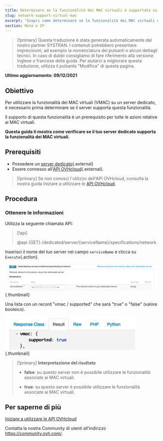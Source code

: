 ```yaml
---
title: Determinare se la funzionalità dei MAC virtuali è supportata su un server dedicato
slug: network-support-virtual-mac
excerpt: "Scopri come determinare se la funzionalità dei MAC virtuali è supportata su un server dedicato tramite l'API OVHcloud"
section: Rete e IP
---
```


> [!primary]
> Questa traduzione è stata generata automaticamente dal nostro partner SYSTRAN. I contenuti potrebbero presentare imprecisioni, ad esempio la nomenclatura dei pulsanti o alcuni dettagli tecnici. In caso di dubbi consigliamo di fare riferimento alla versione inglese o francese della guida. Per aiutarci a migliorare questa traduzione, utilizza il pulsante "Modifica" di questa pagina.
>

**Ultimo aggiornamento: 09/12/2021**

## Obiettivo

Per utilizzare la funzionalità dei MAC virtuali (VMAC) su un server dedicato, è necessario prima determinare se il server supporta questa funzionalità.

Il supporto di questa funzionalità è un prerequisito per tutte le azioni relative ai MAC virtuali.

**Questa guida ti mostra come verificare se il tuo server dedicato supporta la funzionalità dei MAC virtuali.**

## Prerequisiti

- Possedere un [server dedicato](https://www.ovhcloud.com/it/bare-metal/){.external}
- Essere connesso all'[API OVHcloud](https://api.ovh.com/console/){.external}.

> [!primary]
> Se non conosci l'utilizzo dell'API OVHcloud, consulta la nostra guida Iniziare a utilizzare le [API OVHcloud](https://docs.ovh.com/gb/en/api/first-steps-with-ovh-api/).

## Procedura

### Ottenere le informazioni

Utilizza la seguente chiamata API:

> [!api]
>
> @api {GET} /dedicated/server/{serviceName}/specifications/network
>

Inserisci il nome del tuo server nel campo `serviceName` e clicca su `Execute`{.action}.

![SVMAC](images/support_virtual_mac_02.png){.thumbnail}

Una lista con un record "vmac / supported" che sarà "true" o "false" (valore booleico).

![SVMAC](images/support_virtual_mac_04.png){.thumbnail}

> [!primary]
> **Interpretazione del risultato**
>
> - **false**: su questo server non è possibile utilizzare le funzionalità associate ai MAC virtuali.
>
> - **true**: su questo server è possibile utilizzare le funzionalità associate ai MAC virtuali.
>

## Per saperne di più

[Iniziare a utilizzare le API OVHcloud](https://docs.ovh.com/gb/en/api/first-steps-with-ovh-api/)

Contatta la nostra Community di utenti all’indirizzo <https://community.ovh.com/>.